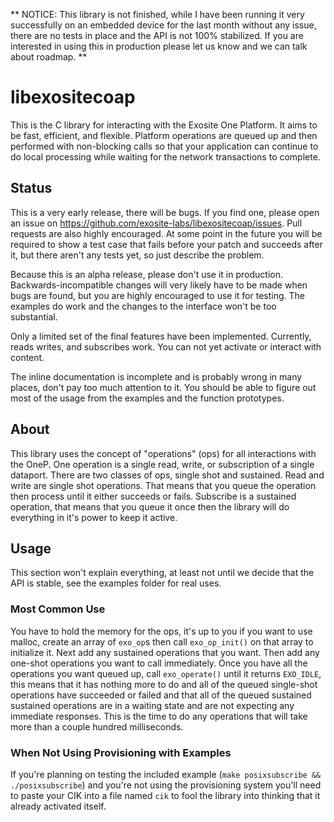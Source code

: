 ** NOTICE: This library is not finished, while I have been running it very
successfully on an embedded device for the last month without any issue, there
are no tests in place and the API is not 100% stabilized. If you are interested
in using this in production please let us know and we can talk about roadmap. **

# libexositecoap

This is the C library for interacting with the Exosite One Platform. It aims to
be fast, efficient, and flexible. Platform operations are queued up and then
performed with non-blocking calls so that your application can continue to do
local processing while waiting for the network transactions to complete.

## Status

This is a very early release, there will be bugs. If you find one, please open
an issue on https://github.com/exosite-labs/libexositecoap/issues. Pull requests
are also highly encouraged. At some point in the future you will be required to
show a test case that fails before your patch and succeeds after it, but there
aren't any tests yet, so just describe the problem.

Because this is an alpha release, please don't use it in production.
Backwards-incompatible changes will very likely have to be made when bugs are
found, but you are highly encouraged to use it for testing. The examples do
work and the changes to the interface won't be too substantial.

Only a limited set of the final features have been implemented. Currently, reads
writes, and subscribes work. You can not yet activate or interact with content.

The inline documentation is incomplete and is probably wrong in many places,
don't pay too much attention to it. You should be able to figure out most of the
usage from the examples and the function prototypes.

## About

This library uses the concept of "operations" (ops) for all interactions with
the OneP. One operation is a single read, write, or subscription of a single
dataport. There are two classes of ops, single shot and sustained. Read and
write are single shot operations. That means that you queue the operation then
process until it either succeeds or fails. Subscribe is a sustained operation,
that means that you queue it once then the library will do everything in it's
power to keep it active.

## Usage

This section won't explain everything, at least not until we decide that the API
is stable, see the examples folder for real uses.

### Most Common Use

You have to hold the memory for the ops, it's up to you if you want to use
malloc, create an array of `exo_op`s then call `exo_op_init()` on that array to
initialize it. Next add any sustained operations that you want. Then add any
one-shot operations you want to call immediately. Once you have all the
operations you want queued up, call `exo_operate()` until it returns `EXO_IDLE`,
this means that it has nothing more to do and all of the queued single-shot
operations have succeeded or failed and that all of the queued sustained
sustained operations are in a waiting state and are not expecting any immediate
responses. This is the time to do any operations that will take more than a
couple hundred milliseconds.

### When Not Using Provisioning with Examples

If you're planning on testing the included example
(`make posixsubscribe && ./posixsubscribe`) and you're not using the
provisioning system you'll need to paste your CIK into a file named `cik` to
fool the library into thinking that it already activated itself.
